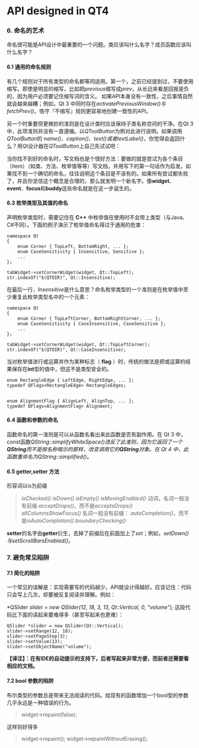 # API designed in QT4

### 6. 命名的艺术
命名很可能是API设计中最重要的一个问题。类应该叫什么名字？成员函数应该叫什么名字？

#### 6.1 通用的命名规则
有几个规则对于所有类型的命名都等同适用。第一个，之前已经提到过，不要使用缩写。即使是明显的缩写，比如把*previous*缩写成*prev*，从长远来看是回报是负的，因为用户必须要记住缩写词的含义。
如果API本身没有一致性，之后事情自然就会越来越糟；例如，Qt 3 中同时存在*activatePreviousWindow()*与*fetchPrev()*。恪守『不缩写』规则更容易地创建一致性的API。

另一个时重要但更微妙的准则是在设计类时应该保持子类名称空间的干净。在Qt 3中，此项准则并没有一直遵循。以*QToolButton*为例对此进行说明。如果调用*QToolButton*的 *name()*、*caption()*、*text()*或者*textLabel()*，你觉得会返回什么？用Qt设计器在*QToolButton*上自己先试试吧：

当你找不到好的命名时，写文档也是个很好方法：要做的就是尝试为各个条目（item）（如类、方法、枚举值等等）写文档，并用写下的第一句话作为启发。如果找不到一个确切的命名，往往说明这个条目是不该有的。如果所有尝试都失败了，并且你坚信这个概念是合理的，那么就发明一个新名字。像**widget**、**event**、**focus**和**buddy**这些命名就是在这一步诞生的。
 #### 6.3 枚举类型及其值的命名
声明枚举类型时，需要记住在 **C++** 中枚举值在使用时不会带上类型（与Java、C#不同）。下面的例子演示了枚举值命名得过于通用的危害：

```
namespace Qt
{
    enum Corner { TopLeft, BottomRight, ... };
    enum CaseSensitivity { Insensitive, Sensitive };
    ...
};
```
```
tabWidget->setCornerWidget(widget, Qt::TopLeft);
str.indexOf("$(QTDIR)", Qt::Insensitive);
```
在最后一行，*Insensitive*是什么意思？命名枚举类型的一个准则是在枚举值中至少重复此枚举类型名中的一个元素：

```
namespace Qt
{
    enum Corner { TopLeftCorner, BottomRightCorner, ... };
    enum CaseSensitivity { CaseInsensitive, CaseSensitive };
    ...
};

tabWidget->setCornerWidget(widget, Qt::TopLeftCorner);
str.indexOf("$(QTDIR)", Qt::CaseInsensitive);
```
当对枚举值进行或运算并作为某种标志（ **flag** ）时，传统的做法是把或运算的结果保存在**int**型的值中，但这不是类型安全的。
```
enum RectangleEdge { LeftEdge, RightEdge, ... };
typedef QFlags<RectangleEdge> RectangleEdges;


enum AlignmentFlag { AlignLeft, AlignTop, ... };
typedef QFlags<AlignmentFlag> Alignment;
```
#### 6.4 函数和参数的命名
函数命名的第一准则是可以从函数名看出来此函数是否有副作用。在 Qt 3 中，const函数*QString::simplifyWhiteSpace()*违反了此准则，因为它返回了一个**QString**而不是按名称暗示的那样，改变调用它的**QString**对象。在 Qt 4 中，此函数重命名为*QString::simplified()*。

#### 6.5 **getter**,**setter** 方法
形容词以is为前缀
> *isChecked()*
> *isDown()*
> *isEmpty()*
> *isMovingEnabled()*
动词，名词一般没有前缀
> *acceptDrops()*，而不是*acceptsDrops()*
> *allColumnsShowFocus()*
名词一般没有前缀：
> *autoCompletion()*，而不是*isAutoCompletion()*
> *boundaryChecking()*

**setter**的名字由**getter**衍生，去掉了前缀后在前面加上了*set*；例如，*setDown()*与*setScrollBarsEnabled()*。

### 7. 避免常见陷阱
#### 7.1 简化的陷阱
一个常见的误解是：实现需要写的代码越少，API就设计得越好。应该记住：代码只会写上几次，却要被反复阅读并理解。例如：

*QSlider *slider = new QSlider(12, 18, 3, 13, Qt::Vertical, 0, "volume");*
这段代码比下面的读起来要难得多（甚至写起来也更难）：
```
QSlider *slider = new QSlider(Qt::Vertical);
slider->setRange(12, 18);
slider->setPageStep(3);
slider->setValue(13);
slider->setObjectName("volume");
```
**【译注】：在有IDE的自动提示的支持下，后者写起来非常方便，而前者还需要看相应的文档。**


#### 7.2 bool 参数的陷阱
布尔类型的参数总是带来无法阅读的代码。给现有的函数增加一个bool型的参数几乎永远是一种错误的行为。
> widget->repaint(false); <!--？ what are you doing ？ -->

这样则好得多
> widget->repaint();
> widget->repaintWithoutErasing();

